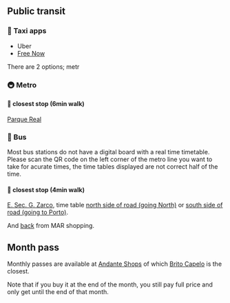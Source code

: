 ## Public transit

### &#128661; Taxi apps

- Uber
- [Free Now](https://www.free-now.com/pt/)

There are 2 options; metr

### &#128647; Metro

#### &#128649; closest stop (6min walk)

[Parque Real](https://www.google.com/maps/place/Parque+de+Real/@41.1822698,-8.6922089,15z)

### &#128652; Bus

Most bus stations do not have a digital board with a real time timetable.
Please scan the QR code on the left corner of the metro line you want to take for acurate times,
the time tables displayed are not correct half of the time.

#### &#128655; closest stop (4min walk)

[E. Sec. G. Zarco](https://www.google.com/maps/place/E.+Sec.+G.+Zarco/@41.1796844,-8.6765643,19.41z),
time table
[north side of road (going North)](https://www.stcp.pt/pt/viajar/horarios/?paragem=ESGZ1&t=smsbus)
or
[south side of road (going to Porto)](https://www.stcp.pt/pt/viajar/horarios/?paragem=ESGZ2&t=smsbus).

And
[back](https://www.stcp.pt/pt/viajar/horarios/?paragem=IKEA1&t=smsbus)
from MAR shopping.

## Month pass

Monthly passes are available at
[Andante Shops](https://www.linhandante.com/en/rede-de-vendas)
of which
[Brito Capelo](https://www.google.com/maps/place/41.18399998303627,-8.69149589676562)
is the closest.

Note that if you buy it at the end of the month,
you still pay full price and only get until the end of that month.

